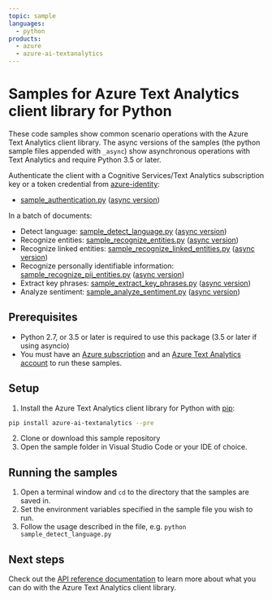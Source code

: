 ```yaml
---
topic: sample
languages:
  - python
products:
  - azure
  - azure-ai-textanalytics
---
```


# Samples for Azure Text Analytics client library for Python

These code samples show common scenario operations with the Azure Text Analytics client library.
The async versions of the samples (the python sample files appended with `_async`) show asynchronous operations 
with Text Analytics and require Python 3.5 or later. 

Authenticate the client with a Cognitive Services/Text Analytics subscription key or a token credential from [azure-identity](https://github.com/Azure/azure-sdk-for-python/tree/master/sdk/identity/azure-identity):
* [sample_authentication.py](https://github.com/Azure/azure-sdk-for-python/tree/master/sdk/textanalytics/azure-ai-textanalytics/samples/sample_authentication.py) ([async version](https://github.com/Azure/azure-sdk-for-python/tree/master/sdk/textanalytics/azure-ai-textanalytics/samples/async_samples/sample_authentication_async.py))

In a batch of documents:
* Detect language: [sample_detect_language.py](https://github.com/Azure/azure-sdk-for-python/tree/master/sdk/textanalytics/azure-ai-textanalytics/samples/sample_detect_language.py) ([async version](https://github.com/Azure/azure-sdk-for-python/tree/master/sdk/textanalytics/azure-ai-textanalytics/samples/async_samples/sample_detect_language_async.py))
* Recognize entities: [sample_recognize_entities.py](https://github.com/Azure/azure-sdk-for-python/tree/master/sdk/textanalytics/azure-ai-textanalytics/samples/sample_recognize_entities.py) ([async version](https://github.com/Azure/azure-sdk-for-python/tree/master/sdk/textanalytics/azure-ai-textanalytics/samples/async_samples/sample_recognize_entities_async.py))
* Recognize linked entities: [sample_recognize_linked_entities.py](https://github.com/Azure/azure-sdk-for-python/tree/master/sdk/textanalytics/azure-ai-textanalytics/samples/sample_recognize_linked_entities.py) ([async version](https://github.com/Azure/azure-sdk-for-python/tree/master/sdk/textanalytics/azure-ai-textanalytics/samples/async_samples/sample_recognize_linked_entities_async.py))
* Recognize personally identifiable information: [sample_recognize_pii_entities.py](https://github.com/Azure/azure-sdk-for-python/tree/master/sdk/textanalytics/azure-ai-textanalytics/samples/sample_recognize_pii_entities.py) ([async version](https://github.com/Azure/azure-sdk-for-python/tree/master/sdk/textanalytics/azure-ai-textanalytics/samples/async_samples/sample_recognize_pii_entities_async.py))
* Extract key phrases: [sample_extract_key_phrases.py](https://github.com/Azure/azure-sdk-for-python/tree/master/sdk/textanalytics/azure-ai-textanalytics/samples/sample_extract_key_phrases.py) ([async version](https://github.com/Azure/azure-sdk-for-python/tree/master/sdk/textanalytics/azure-ai-textanalytics/samples/async_samples/sample_extract_key_phrases_async.py))
* Analyze sentiment: [sample_analyze_sentiment.py](https://github.com/Azure/azure-sdk-for-python/tree/master/sdk/textanalytics/azure-ai-textanalytics/samples/sample_analyze_sentiment.py) ([async version](https://github.com/Azure/azure-sdk-for-python/tree/master/sdk/textanalytics/azure-ai-textanalytics/samples/async_samples/sample_analyze_sentiment_async.py))

## Prerequisites
* Python 2.7, or 3.5 or later is required to use this package (3.5 or later if using asyncio)
* You must have an [Azure subscription](https://azure.microsoft.com/free/) and an
[Azure Text Analytics account](https://docs.microsoft.com/azure/cognitive-services/cognitive-services-apis-create-account?tabs=singleservice%2Cwindows) to run these samples.

## Setup

1. Install the Azure Text Analytics client library for Python with [pip](https://pypi.org/project/pip/):

```bash
pip install azure-ai-textanalytics --pre
```

2. Clone or download this sample repository
3. Open the sample folder in Visual Studio Code or your IDE of choice.

## Running the samples

1. Open a terminal window and `cd` to the directory that the samples are saved in.
2. Set the environment variables specified in the sample file you wish to run.
3. Follow the usage described in the file, e.g. `python sample_detect_language.py`

## Next steps

Check out the [API reference documentation](https://westus.dev.cognitive.microsoft.com/docs/services/TextAnalytics-v3-0-Preview-1/operations/Languages) to learn more about
what you can do with the Azure Text Analytics client library.
